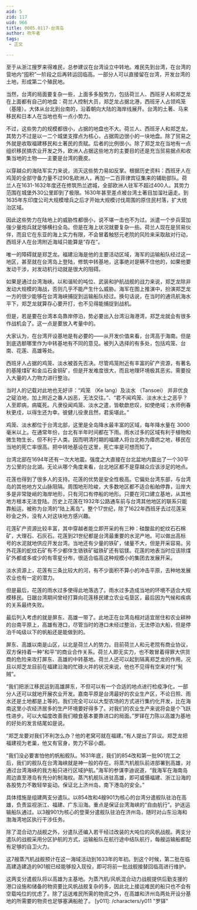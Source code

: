 ```yaml
---
aid: 5
zid: 117
uid: 966
title: 0005.0117-台湾岛
author: 吹牛者
tags: 
 - 正文

---
```




  至于从浙江搜罗来得难民，总参建议在台湾设立中转地。难民先到台湾，在台湾的营地内“囤积”一阶段之后再转运回临高。一部分人可以直接留在台湾，开发台湾的土地，形成第二个殖民地。

  当然，台湾的局面要复杂一些，上面多多股势力，包括荷兰人、西班牙人和郑芝龙在上面都有自己的地盘：荷兰人控制大员，郑芝龙占据北港，西班牙人占领鸡笼（基隆）。大体从台北到台南的，沿着朝向大陆的海岸线展开。台湾的土著、马来移民和日本人在当地也有一点小势力。

  不过，这些势力的规模都很小，占据的地盘也不大。荷兰人、西班牙人和郑芝龙，其势力不过是以一二个城堡支撑点为核心，占据周边很小的一块地盘。除了贸易之外就是收取福建移民和土著民的贡赋。后者的比例很小。除了郑芝龙在当地有一点组织移民搞农业开发之外，欧洲人占据这些地方的主要目的还是充当贸易据点和收集当地的土物——主要是台湾的鹿皮。

  以穿越众的海陆军实力来说，消灭这些势力易如反掌。根据历史资料：西班牙人在鸡笼的全部守备力量不过90名欧洲人，再加一二百菲律宾征集来的辅助部队。荷兰人在1631-1632年度还在修筑热兰遮城，全部欧洲人驻军不超过400人。其势力范围在城堡外30公里即到了极限。1630年甚至差点被台湾土著目加溜社逼走。到1635年东印度公司大规模增兵之后才开始大规模讨伐周围的原住民村落，扩大统治区域。

  因此这些势力在陆地上的威胁性都很小，说不堪一击也不为过。派遣一个步兵营加强少量炮兵就足够横扫全岛。但是在海上状况就要复杂一些。荷兰人现在是贸易伙伴，而且它在东亚的海上实力有限，不会冒着触怒元老院的风险来采取敌对行动，西班牙人在台湾附近海域只能算是“存在”。

  唯一的障碍就是郑芝龙。福建沿海是他的主要活动区域，海军的运输船队经过这一地区，甚至就在台湾岛上登陆，修筑中转基地，这事绝对是瞒不住他的，如果他要发动干涉，对发动机行动就是很大的阻碍。

  如果是通过台湾海峡。以和谐轮的吨位、武装和护航战舰的战力来说，郑芝龙除非发动大规模的海战，否则几乎不能产生什么威胁。海军在图上推演中，扮演郑芝龙一方的很少能够在台湾海峡捕捉到运输船队经过。换句话说，在当时的通讯航海水平下，郑芝龙就算存心要开打，也不见得能捕捉到战机。

  但是，若是要在台湾本岛靠岸停泊，势必要出入台湾沿海港湾，郑芝龙就会有很多作战机会了。这一点是要放入考量中的。

  大家认为，在台湾开设基地是有必要的——从开发价值来看，台湾高于海南。但是到底选额哪里作为中转基地有不同的意见。被列入选择的有多处，包括鸡笼、台南、花莲、高雄等处。

  西班牙人占据的鸡笼、淡水被首先否决。尽管鸡笼附近有丰富的矿产资源，有著名的基隆煤矿和金瓜石金铜矿，但是开发难度很大，而且地理环境极其恶劣。需要投入大量的人力物力进行整治。

  当时人的记载对此地也无好评：“鸡笼 （Ke lang）及淡水 （Tansoei） 并非优良之碇泊地，加上附近之番人凶恶，无法交往。”、“君不闻鸡笼、淡水水土之恶乎？人至即病，病辄死。凡隶役闻鸡笼、淡水之遣，皆欷歔悲叹，如使绝域；水师例春秋更戍，以得生还为幸。彼健儿役隶且然，君奚堪此。”

  鸡笼、淡水都位于台湾北部，这里是全岛降水最丰富的区域，每年降水量在 3000毫米以上。在通常年份，台北有半年时间都在下雨。雨水过多的区域有利于植物和微生物生长，但不利于人类。因而明清时期的福建人将台北称为瘴疠之地，移民在当地的死亡率很高。把中转地基设在这里，死亡率是可想而知了。

  台湾北部在1694年还有一次大地震。强度之大直接在台北盆地内震出了一个30平方公里的台北湖。无论从哪个角度来看，台北地区都不是穿越众应该涉足的地点。

  花莲也得到了很多人的支持。花莲的优势是安全性极高。它偏处台湾东部，与台湾岛的其他地方又山脉阻隔。周围地形险峻，大多数地区都不适合船舶停靠，沿岸大多是非常陡峭的海岸地形，只有河口有停船的地形。只要在河口建立基地，从其他地方根本无法登陆。历史上花莲在1932年公路通车前与台湾其他地区的联系只能靠船运，被称为台湾的“陆上离岛”。整个17世纪，除了1622年西班牙去过花莲采砂金之外，没有人对这块地方感兴趣。

  花莲矿产资源比较丰富，其中穿越者能立即开采的有三种：硅酸盐的蛇纹石石棉矿，大理石、石灰石。花莲到21世纪都是台湾最重要的水泥产地。可以做出高标号的水泥就地供应开发台湾。当地还有少量的铁矿，储量不大，但是开采容易。另外花莲的蛇纹石矿有不少都伴生铬铁矿磁铁矿还有铝镁。花莲的地表当时应该除煤矿外都或多或少的有零星分布，很适合临高这种规模小的集团去发展开采。

  淡水资源上，花莲有三条比较大的河，有不少面积不算小的冲击平原，去种地发展农业也有一定的潜力。

  但是最后，花莲的雨水过多使得此地落选了。雨水过多造成当地的环境不适合大规模移民。日踞台湾期间曾经打算向花莲移民建立农业屯垦区，最后因为气候和疾病的关系最终失败。

  最后列入考虑的就是屏东、高雄一带了。此地正在台湾岛相对适宜居住和农业耕种的台南平原上，高雄有港口，尽管当时的港口未经过整治，无法停泊大船，但是停泊千吨级以下的帆船还是能做到的。

  屏东、高雄以南是山区，以北是荷兰人的势力。目前荷兰人和元老院有商业协议，双方保持着一种“和平”的商业合作关系。荷兰人即无实力，也不敢冒着得罪大供货商的危险来攻打屏东、高雄的中转基地。荷兰人还可以起到隔离郑芝龙的作用。况且以郑芝龙目前在福建沿海的忙碌火并的状况来说，他也不见得有空来对付“髡贼”。

  “我们把浙江移民运到高雄屏东，不但可以有一个合适的地点进行检疫净化，一部分人还可以就地开展农业开发。嘉南平原是台湾最好的农业生产区，不论日照、雨水还是土地都是上等的。我们完全可以以大型农场的方式进行集约化开发，比在海南这里小农经济居多的生产环境要好得多了。对我们的农业生产来说将会是个飞跃性进步。可以大幅度改善我们粮食基本要靠进口的局面。”罗铎在力陈以高雄为基地的好处的发言结尾如是说。

  “郑芝龙要对我们不利怎么办？他的老窝可就在福建。”有人提出了异议。郑芝龙把福建视为老巢，他又有官身，势力不容小觑。

  “我们没必要害怕他的帆船舰队。1631年底，我们的854改和第一批901完工之后，我们的舰队在台湾海峡就是神一般的存在。将蒸汽机舰队前进部署到高雄，对通过台湾海峡的我方船只进行区域护航。”海军的参谋李迪说道，“我海军在海南岛周边直至港岛有充分的制海权。蒸汽机舰队进驻高雄，即可威慑福建、浙江沿海的各股势力不敢轻举妄动。保证北上济州岛，南下港岛的安全。”

  具体措施是组建两支分遣队。以854改和4艘901为核心的台湾分遣舰队驻泊在高雄，负责监视浙江、福建、广东沿海。重点是保证台湾海峡的“自由航行”。护送运输船队通过。以3艘901为核心的登莱分遣舰队驻泊在济州岛，随时对山东沿海和渤海湾地区执行干涉任务。

  除了混合动力战舰之外，分遣队还编入若干经过改装的大吨位的风帆战舰。两支分遣队的战舰采用分区护航的方式，运输船队在航行途中结队航行，每艘运输船都配有足够的自卫火力。

  这7艘蒸汽机战舰预计在这一海域活动到1633年的年初。到这个时候，第二批在临高建造建造的901舰已经能够投入现役，即可将前一批战舰接替回临高进行维护。

  这两支分遣舰队将以高雄为主基地。为蒸汽机/风帆混合动力战舰提供后勤支援的港口设施和储备的物资要比风帆战舰复杂的多，因此北上接运难民的船只也不会有空载吨位的忧虑了。除了运送难民所需的物资之外，在高雄和济州岛两处开设分基地的所需要的物资也足够塞满船舱了。
[y011]: /characters/y011 "罗铎"


